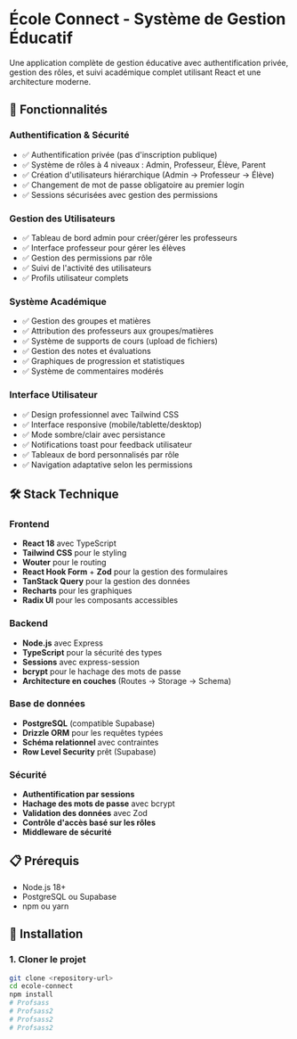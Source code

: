 # École Connect - Système de Gestion Éducatif

Une application complète de gestion éducative avec authentification privée, gestion des rôles, et suivi académique complet utilisant React et une architecture moderne.

## 🚀 Fonctionnalités

### Authentification & Sécurité
- ✅ Authentification privée (pas d'inscription publique)
- ✅ Système de rôles à 4 niveaux : Admin, Professeur, Élève, Parent
- ✅ Création d'utilisateurs hiérarchique (Admin → Professeur → Élève)
- ✅ Changement de mot de passe obligatoire au premier login
- ✅ Sessions sécurisées avec gestion des permissions

### Gestion des Utilisateurs
- ✅ Tableau de bord admin pour créer/gérer les professeurs
- ✅ Interface professeur pour gérer les élèves
- ✅ Gestion des permissions par rôle
- ✅ Suivi de l'activité des utilisateurs
- ✅ Profils utilisateur complets

### Système Académique
- ✅ Gestion des groupes et matières
- ✅ Attribution des professeurs aux groupes/matières
- ✅ Système de supports de cours (upload de fichiers)
- ✅ Gestion des notes et évaluations
- ✅ Graphiques de progression et statistiques
- ✅ Système de commentaires modérés

### Interface Utilisateur
- ✅ Design professionnel avec Tailwind CSS
- ✅ Interface responsive (mobile/tablette/desktop)
- ✅ Mode sombre/clair avec persistance
- ✅ Notifications toast pour feedback utilisateur
- ✅ Tableaux de bord personnalisés par rôle
- ✅ Navigation adaptative selon les permissions

## 🛠️ Stack Technique

### Frontend
- **React 18** avec TypeScript
- **Tailwind CSS** pour le styling
- **Wouter** pour le routing
- **React Hook Form** + **Zod** pour la gestion des formulaires
- **TanStack Query** pour la gestion des données
- **Recharts** pour les graphiques
- **Radix UI** pour les composants accessibles

### Backend
- **Node.js** avec Express
- **TypeScript** pour la sécurité des types
- **Sessions** avec express-session
- **bcrypt** pour le hachage des mots de passe
- **Architecture en couches** (Routes → Storage → Schema)

### Base de données
- **PostgreSQL** (compatible Supabase)
- **Drizzle ORM** pour les requêtes typées
- **Schéma relationnel** avec contraintes
- **Row Level Security** prêt (Supabase)

### Sécurité
- **Authentification par sessions**
- **Hachage des mots de passe** avec bcrypt
- **Validation des données** avec Zod
- **Contrôle d'accès basé sur les rôles**
- **Middleware de sécurité**

## 📋 Prérequis

- Node.js 18+ 
- PostgreSQL ou Supabase
- npm ou yarn

## 🔧 Installation

### 1. Cloner le projet
```bash
git clone <repository-url>
cd ecole-connect
npm install
# Profsass
# Profsass2
# Profsass2
# Profsass2

